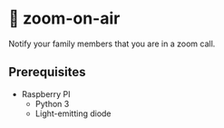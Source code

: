 # 🤙 zoom-on-air
Notify your family members that you are in a zoom call.

## Prerequisites
* Raspberry PI
  * Python 3
  * Light-emitting diode
